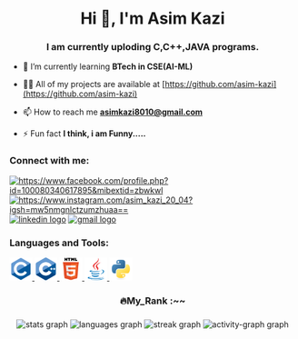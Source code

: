 <h1 align="center">Hi 👋, I'm Asim Kazi</h1>
<h3 align="center">I am currently uploding C,C++,JAVA programs.</h3>

- 🌱 I’m currently learning **BTech in CSE(AI-ML)**

- 👨‍💻 All of my projects are available at [https://github.com/asim-kazi](https://github.com/asim-kazi)

- 📫 How to reach me **asimkazi8010@gmail.com**

- ⚡ Fun fact **I think, i am Funny.....**

<h3 align="left">Connect with me:</h3>
<p align="left">
<a href="https://fb.com/https://www.facebook.com/profile.php?id=100080340617895&mibextid=zbwkwl" target="blank"><img align="center" src="https://raw.githubusercontent.com/rahuldkjain/github-profile-readme-generator/master/src/images/icons/Social/facebook.svg" alt="https://www.facebook.com/profile.php?id=100080340617895&mibextid=zbwkwl" height="30" width="40" /></a>
<a href="https://instagram.com/https://www.instagram.com/asim_kazi_20_04?igsh=mw5nmgnlctzumzhuaa==" target="blank"><img align="center" src="https://raw.githubusercontent.com/rahuldkjain/github-profile-readme-generator/master/src/images/icons/Social/instagram.svg" alt="https://www.instagram.com/asim_kazi_20_04?igsh=mw5nmgnlctzumzhuaa==" height="30" width="40" /></a>
<a href="https://www.linkedin.com/in/asim-kazi-05079a292/" target="_blank">
<img src="https://img.shields.io/static/v1?message=LinkedIn&logo=linkedin&label=&color=0077B5&logoColor=white&labelColor=&style=for-the-badge" height="25" alt="linkedin logo"  /></a>
<a href="asimkazi8010@gmail.com" target="_blank">
<img src="https://img.shields.io/static/v1?message=Gmail&logo=gmail&label=&color=D14836&logoColor=white&labelColor=&style=for-the-badge" height="25" alt="gmail logo"  /></a>
</p>

<h3 align="left">Languages and Tools:</h3>
<p align="left"> <a href="https://www.cprogramming.com/" target="_blank" rel="noreferrer"> <img src="https://raw.githubusercontent.com/devicons/devicon/master/icons/c/c-original.svg" alt="c" width="40" height="40"/> </a> <a href="https://www.w3schools.com/cpp/" target="_blank" rel="noreferrer"> <img src="https://raw.githubusercontent.com/devicons/devicon/master/icons/cplusplus/cplusplus-original.svg" alt="cplusplus" width="40" height="40"/> </a> <a href="https://www.w3.org/html/" target="_blank" rel="noreferrer"> <img src="https://raw.githubusercontent.com/devicons/devicon/master/icons/html5/html5-original-wordmark.svg" alt="html5" width="40" height="40"/> </a> <a href="https://www.java.com" target="_blank" rel="noreferrer"> <img src="https://raw.githubusercontent.com/devicons/devicon/master/icons/java/java-original.svg" alt="java" width="40" height="40"/> </a> <a href="https://www.python.org" target="_blank" rel="noreferrer"> <img src="https://raw.githubusercontent.com/devicons/devicon/master/icons/python/python-original.svg" alt="python" width="40" height="40"/> </a> </p>


###

<h3 align="center">🔥My_Rank :~~</h3>

###

<div align="center">
  <img src="https://github-readme-stats.vercel.app/api?username=asim-kazi&hide_title=false&hide_rank=false&show_icons=true&include_all_commits=true&count_private=true&disable_animations=false&theme=dracula&locale=en&hide_border=false&order=1" height="150" alt="stats graph"  />
  <img src="https://github-readme-stats.vercel.app/api/top-langs?username=asim-kazi&locale=en&hide_title=false&layout=compact&card_width=320&langs_count=5&theme=dracula&hide_border=false&order=2" height="150" alt="languages graph"  />
  <img src="https://streak-stats.demolab.com?user=asim-kazi&locale=en&mode=daily&theme=dracula&hide_border=false&border_radius=5&order=3" height="150" alt="streak graph"  />
  <img src="https://github-readme-activity-graph.vercel.app/graph?username=asim-kazi&radius=16&theme=react&area=true&order=5" height="300" alt="activity-graph graph"  />
</div>

###
